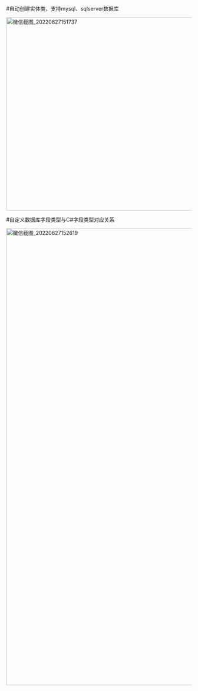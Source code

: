 #自动创建实体类，支持mysql、sqlserver数据库
   
 <img width="524" alt="微信截图_20220627151737" src="https://user-images.githubusercontent.com/38210225/175881846-892e2a18-34c0-488a-859b-eba41c8d589f.png">
 
 #自定义数据库字段类型与C#字段类型对应关系
 
<img width="1239" alt="微信截图_20220627152619" src="https://user-images.githubusercontent.com/38210225/175883704-c1ca1bb0-45ac-479d-9efb-d890ee98624a.png">
